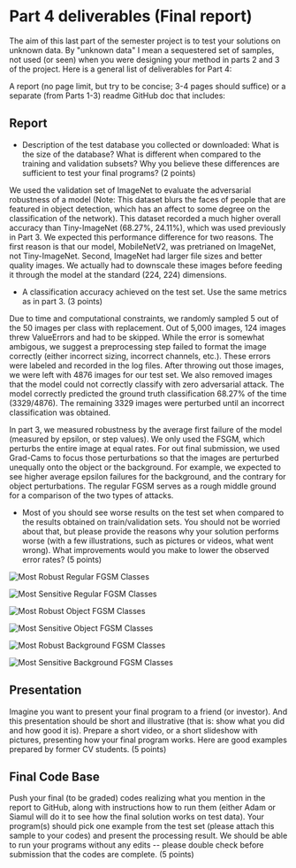 # Part 4 deliverables (Final report)


The aim of this last part of the semester project is to test your solutions on unknown data. By "unknown data" I mean a sequestered set of samples, not used (or seen) when you were designing your method in parts 2 and 3 of the project. Here is a general list of deliverables for Part 4:

A report (no page limit, but try to be concise; 3-4 pages should suffice) or a separate (from Parts 1-3) readme GitHub doc that includes:

## Report

- Description of the test database you collected or downloaded: What is the size of the database? What is different when compared to the training and validation subsets? Why you believe these differences are sufficient to test your final programs? (2 points)

We used the validation set of ImageNet to evaluate the adversarial robustness of a model (Note: This dataset blurs the faces of people that are featured in object detection, which has an affect to some degree on the classification of the network). This dataset recorded a much higher overall accuracy than Tiny-ImageNet (68.27%, 24.11%), which was used previously in Part 3. We expected this performance difference for two reasons. The first reason is that our model, MobileNetV2, was pretrianed on ImageNet, not Tiny-ImageNet. Second, ImageNet had larger file sizes and better quality images. We actually had to downscale these images before feeding it through the model at the standard (224, 224) dimensions.



- A classification accuracy achieved on the test set. Use the same metrics as in part 3. (3 points)

Due to time and computational constraints, we randomly sampled 5 out of the 50 images per class with replacement. Out of 5,000 images, 124 images threw ValueErrors and had to be skipped. While the error is somewhat ambigous, we suggest a preprocessing step failed to format the image correctly (either incorrect sizing, incorrect channels, etc.). These errors were labeled and recorded in the log files. After throwing out those images, we were left with 4876 images for our test set. We also removed images that the model could not correctly classify with zero adversarial attack. The model correctly predicted the ground truth classification 68.27% of the time (3329/4876). The remaining 3329 images were perturbed until an incorrect classification was obtained.

In part 3, we measured robustness by the average first failure of the model (measured by epsilon, or step values). We only used the FSGM, which perturbs the entire image at equal rates. For out final submission, we used Grad-Cams to focus those perturbations so that the images are perturbed unequally onto the object or the background. For example, we expected to see higher average epsilon failures for the background, and the contrary for object perturbations. The regular FGSM serves as a rough middle ground for a comparison of the two types of attacks.




- Most of you should see worse results on the test set when compared to the results obtained on train/validation sets. You should not be worried about that, but please provide the reasons why your solution performs worse (with a few illustrations, such as pictures or videos, what went wrong). What improvements would you make to lower the observed error rates? (5 points)



![Most Robust Regular FGSM Classes](https://user-images.githubusercontent.com/30506411/145866464-0a23f8f3-a0e4-4028-b448-72ac691b0c1f.png)



![Most Sensitive Regular FGSM Classes](https://user-images.githubusercontent.com/30506411/145866470-ced6b53a-94bd-4a58-821c-6d1548e39e97.png)



![Most Robust Object FGSM Classes](https://user-images.githubusercontent.com/30506411/145866357-b92d4abe-27ea-427e-8e7d-44ef86b172b6.png)


![Most Sensitive Object FGSM Classes](https://user-images.githubusercontent.com/30506411/145866372-6edae8aa-d0a6-4810-b3c7-54243aabe93f.png)


![Most Robust Background FGSM Classes](https://user-images.githubusercontent.com/30506411/145866387-a4ef1349-b87a-405d-a1d9-db0521ea1af3.png)


![Most Sensitive Background FGSM Classes](https://user-images.githubusercontent.com/30506411/145866403-6a556db6-7242-45ca-b995-fc32551088d0.png)











## Presentation

Imagine you want to present your final program to a friend (or investor). And this presentation should be short and illustrative (that is: show what you did and how good it is). Prepare a short video, or a short slideshow with pictures, presenting how your final program works. Here are good examples prepared by former CV students. (5 points)


## Final Code Base

Push your final (to be graded) codes realizing what you mention in the report to GitHub, along with instructions how to run them (either Adam or Siamul will do it to see how the final solution works on test data). Your program(s) should pick one example from the test set (please attach this sample to your codes) and present the processing result. We should be able to run your programs without any edits -- please double check before submission that the codes are complete. (5 points)
